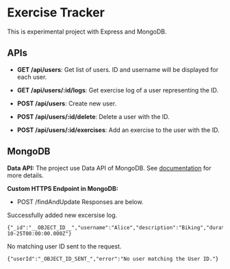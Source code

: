 # Exercise Tracker

This is experimental project with Express and MongoDB.

## APIs

- **GET /api/users**: Get list of users. ID and username will be displayed for each user.
- **GET /api/users/:id/logs**: Get exercise log of a user representing the ID.

- **POST /api/users**: Create new user.
- **POST /api/users/:id/delete**: Delete a user with the ID.
- **POST /api/users/:id/exercises**: Add an exercise to the user with the ID.

## MongoDB

**Data API:** The project use Data API of MongoDB. See [documentation](https://www.mongodb.com/docs/atlas/api/data-api/) for more details.

**Custom HTTPS Endpoint in MongoDB:**

- POST /findAndUpdate
  Responses are below.

Successfully added new excersise log.

```
{"_id":"__OBJECT_ID__","username":"Alice","description":"Biking","duration":60,"date":"2001-10-25T00:00:00.000Z"}
```

No matching user ID sent to the request.

```
{"userId":"_OBJECT_ID_SENT_","error":"No user matching the User ID."}
```

